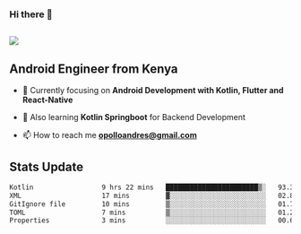### Hi there 👋
<h2 align="left"><img src="https://readme-typing-svg.herokuapp.com?color='blue'&lines=I'm+Andrew+Opollo😊;Welcome+to+my+Github😜"> </h2>

## Android Engineer from Kenya


- 🌱 Currently focusing on **Android Development with Kotlin, Flutter and React-Native**

- 🔭 Also learning **Kotlin Springboot** for Backend Development

- 📫 How to reach me **opolloandres@gmail.com**


## Stats Update
<!--START_SECTION:waka-->

```txt
Kotlin                 9 hrs 22 mins   ███████████████████████▒░   93.37 %
XML                    17 mins         ▓░░░░░░░░░░░░░░░░░░░░░░░░   02.88 %
GitIgnore file         10 mins         ▒░░░░░░░░░░░░░░░░░░░░░░░░   01.74 %
TOML                   7 mins          ▒░░░░░░░░░░░░░░░░░░░░░░░░   01.20 %
Properties             3 mins          ░░░░░░░░░░░░░░░░░░░░░░░░░   00.62 %
```

<!--END_SECTION:waka-->



